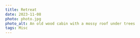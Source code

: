 ```yaml
---
title: Retreat
date: 2023-11-08
photo: photo.jpg
photo_alt: An old wood cabin with a mossy roof under trees
tags: Misc
---
```

